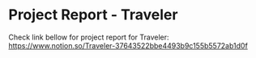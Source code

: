 # Project Report - Traveler

Check link bellow for project report for Traveler:<br>https://www.notion.so/Traveler-37643522bbe4493b9c155b5572ab1d0f 
